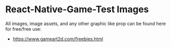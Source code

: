 # React-Native-Game-Test Images
All images, image assets, and any other graphic like prop can be found here for free/free use:
- https://www.gameart2d.com/freebies.html
